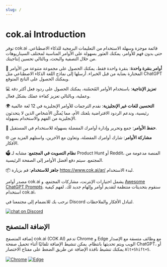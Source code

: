 ```yaml
---
slug: /
---
```


# cok.ai Introduction

توفر cok.ai قائمة موجزة وسهلة الاستخدام من التعليمات البرمجية للذكاء الاصطناعي. حتى بدون فهم للأوامر، يمكنك العثور بسهولة على الأوامر المناسبة لمختلف السيناريوهات من خلال التصفية والبحث، وبالتالي تحسين إنتاجيتك.

🚀 **أوامر بنقرة واحدة**: بنقرة واحدة فقط، يمكنك الحصول على مجموعة متنوعة من الأوامر المختارة بعناية من قبل الخبراء. أرسلها إلى نماذج اللغة الذكاء الاصطناعي مثل ChatGPT ويمكنك الحصول على الناتج المتوقع.

💻 **تعزيز الإنتاجية**: باستخدام الأوامر المُحسّنة، يمكنك الحصول على ردود فعل أكثر دقة وعملية، وبالتالي تعزيز كفاءة عملك بشكل فعال.

🌍 **التحسين للغات غير الإنجليزية**: نقدم الترجمات للأوامر الإنجليزية في 12 لغة عالمية رئيسية، وندعم الردود الافتراضية بلغتك الأم، مما يُمكّن الأشخاص الذين لا يتحدثون الإنجليزية من الفهم والاستخدام بسهولة.

💾 **حفظ الأوامر**: جمع وتحرير وإدارة أوامرك المفضلة بسهولة للاستخدام في المستقبل.

🌐 **مشاركة الأوامر**: شارك أوامرك المفضلة، وتعاون مع الآخرين، واستلهم المزيد من الأفكار.

🗳️ **نظام التصويت في المجتمع**: مشابه لـ Product Hunt أو Reddit، المنصة مدعومة من المجتمع. سيتم دفع أفضل الأوامر إلى الصفحة الرئيسية.

📦 **جاهز للاستخدام**: قم بزيارة <https://www.cok.ai/ar/> لبدء الاستخدام.

مصدر أوامر cok.ai يشمل اختيارات الإنترنت، مشاركات المجتمع، و [Awesome ChatGPT Prompts](https://github.com/f/awesome-chatgpt-prompts). سنقوم بتحديثات منتظمة لتقديم أوامر وإلهام جديد لك. لفهم كيفية استخدام cok.ai،

نرحب بك للانضمام إلى مجتمعنا في Discord لتبادل الأفكار والملاحظات.

<a href="https://discord.gg/PZTQfJ4GjX">
   <img src="https://img.shields.io/discord/1048780149899939881?color=%2385c8c8&label=Discord&logo=discord&style=for-the-badge" alt="chat on Discord" />
</a>

## الإضافة المتصفح

إضافة المتصفح cok.ai (COK AI) تدعم Chrome و Edge مع وظائف متسقة مع الإصدار الويب ويتم تحديثها بانتظام. يمكن تنشيط الإضافة تلقائيًا أثناء تحميل صفحة ChatGPT، أو يمكنك تنشيط نافذة الإضافة عن طريق الضغط على مفتاح الاختصار `Alt+Shift+S`.

<a href="https://chrome.google.com/webstore/detail/cok.ai/blcgeoojgdpodnmnhfpohphdhfncblnj">
  <img src="https://img.newzone.top/2023-06-05-12-28-49.png?imageMogr2/format/webp"  alt="Chrome" valign="middle" /></a>

<a href="https://microsoftedge.microsoft.com/addons/detail/cok.ai/hnggpalhfjmdhhmgfjpmhlfilnbmjoin">
  <img src="https://img.newzone.top/2023-06-05-12-26-20.png?imageMogr2/format/webp" alt="Edge" valign="middle" /></a>
